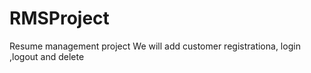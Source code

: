 # RMSProject
Resume management project
We will add customer registrationa, login ,logout and delete
